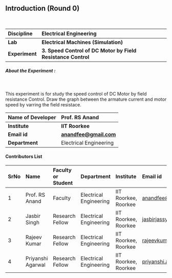 ## Introduction (Round 0)


<br>

<b>Discipline | <b> Electrical Engineering
:--|:--|
<b> Lab | <b> Electrical Machines (Simulation)
<b> Experiment|     <b> 3. Speed Control of DC Motor by Field Resistance Control
<h5> About the Experiment : </h5> <br>

This experiment is for study the speed control of DC Motor by field resistance Control. Draw the graph between the armature current and motor speed by varring the field resistace.

<b>Name of Developer | <b> Prof. RS Anand
:--|:--|
<b> Institute | <b> IIT Roorkee
<b> Email id|     <b> anandfee@gmail.com
<b> Department | Electrical Engineering

#### Contributors List

SrNo | Name | Faculty or Student | Department| Institute | Email id
:--|:--|:--|:--|:--|:--|
1 | Prof. RS Anand | Faculty | Electrical Engineering | IIT Roorkee, Roorkee | anandfee@gmail.com
2 | Jasbir Singh | Research Fellow | Electrical Engineering | IIT Roorkee, Roorkee | jasbirjassy6@gmail.com 
3 | Rajeev Kumar | Research Fellow | Electrical Engineering | IIT Roorkee, Roorkee | rajeevkumar.rke@gmail.com
4 | Priyanshi Agarwal | Research Fellow | Electrical Engineering | IIT Roorkee, Roorkee | priyanshi.a07@gmail.com


<br>
